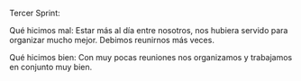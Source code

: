 Tercer Sprint:

Qué hicimos mal: Estar más al día entre nosotros, nos hubiera servido para organizar mucho mejor. Debimos reunirnos más veces.

Qué hicimos bien: Con muy pocas reuniones nos organizamos y trabajamos en conjunto muy bien.